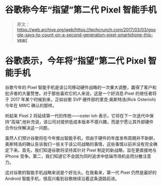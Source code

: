 # 谷歌称今年“指望”第二代 Pixel 智能手机 

> 原文：<https://web.archive.org/web/https://techcrunch.com/2017/03/03/google-says-to-count-on-a-second-generation-pixel-smartphone-this-year/>

# 谷歌表示，今年将“指望”第二代 Pixel 智能手机

谷歌今年的 Pixel 智能手机是该公司移动硬件战略的一次重大调整，赢得了客户和批评者的大量赞誉。对于那些喜欢它的人来说，这是一个好消息:Pixel 的继任者将于 2017 年某个时候到来，正如谷歌 SVP 硬件部的里克·奥斯特洛(Rick Osterloh)今年在 MWC 确认的那样。

听起来 Pixel 2 将延续第一代的传统——oster loh 表示，它将在下一次迭代中保持“高端”,他补充说，该公司对提供低成本版本不感兴趣，而是宁愿让其外部硬件合作伙伴解决这一问题。

虽然人们预计谷歌将在今年推出智能手机，但由于硬件的年度发布周期并不新鲜，奥斯特洛的确认告诉我们一些关于该公司战略的事情，这些事情以前并没有完全确定下来。首先，我们知道谷歌将坚持其针对 Pixel 制定的新战略，旨在更直接地与 iPhone 竞争。第二，我们知道它不会因为同时追求中低端市场机会而分散注意力。

这对谷歌的智能手机战略来说是个好兆头。在我看来，第一代 Pixel 仍然是最好的 Android 智能手机，很高兴看到谷歌继续沿着这条道路前进。